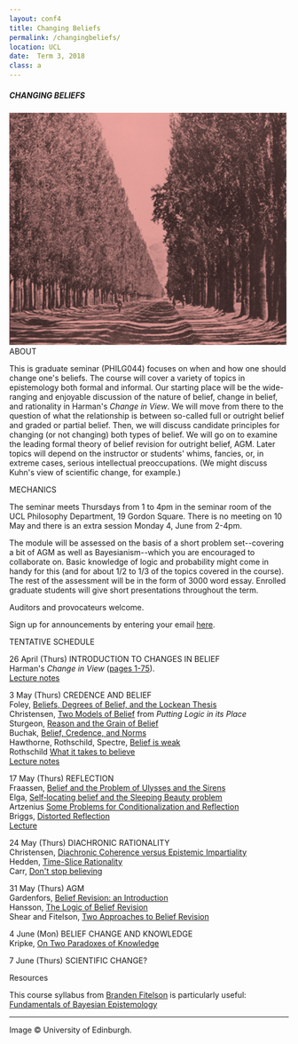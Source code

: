 ```yaml
---
layout: conf4
title: Changing Beliefs
permalink: /changingbeliefs/
location: UCL
date:  Term 3, 2018
class: a
---
```



##### CHANGING BELIEFS


<img src="/trees.jpg" width="500">

<div class="maintext" markdown="1">

<div class="title"> ABOUT </div>

This is graduate seminar (PHILG044) focuses on when and how one should change one's beliefs.  The course will cover a variety of topics in epistemology both formal and informal.  Our starting place will be the wide-ranging and enjoyable discussion of the nature of belief, change in belief, and rationality in Harman's *Change in View*. We will move from there to the question of what the relationship is between so-called full or outright belief and graded or partial belief. Then, we will discuss candidate principles for changing (or not changing) both types of belief. We will go on to examine the leading formal theory of belief revision for outright belief, AGM. Later topics will depend on the instructor or students' whims, fancies, or, in extreme cases, serious intellectual preoccupations. (We might discuss Kuhn's view of scientific change, for example.)

<div class="title"> MECHANICS </div>

The seminar meets Thursdays from 1 to 4pm in the seminar room of the UCL Philosophy Department, 19 Gordon Square.  There is no meeting on 10 May and there is an extra session Monday 4, June from 2-4pm.  

The module will be assessed on the basis of a short problem set--covering a bit of AGM as well as Bayesianism--which you are encouraged to collaborate on. Basic knowledge of logic and probability might come in handy for this (and for about 1/2 to 1/3 of the topics covered in the course). The rest of the assessment will be in the form of 3000 word essay. Enrolled graduate students will give short presentations throughout the term.

Auditors and provocateurs welcome.

Sign up for announcements by entering your email [here](https://goo.gl/forms/CEEol9KiIAZWywnI2).

<div class="title"> TENTATIVE SCHEDULE </div>

<span class="titleblack"> 26 April (Thurs) </span>  <span class = "titlethin"> INTRODUCTION TO CHANGES IN BELIEF </span> <br>
Harman's *Change in View* ([pages 1-75](https://www.dropbox.com/s/iynhp1s702m2g5z/Selections-%20Change%20in%20View.pdf?dl=0)). <br>
[Lecture notes](https://www.dropbox.com/s/866cv8xprfpemi2/lecture1.pdf?dl=0)


<span class="titleblack">3 May (Thurs)</span> <span class = "titlethin">  CREDENCE AND BELIEF </span><br>
Foley, [Beliefs, Degrees of Belief, and the Lockean Thesis](http://fitelson.org/bayes/foley.pdf)<br>
Christensen, [Two Models of Belief](http://fitelson.org/bayes/christensen_ch2.pdf) from *Putting Logic in its Place* <br>
Sturgeon, [Reason and the Grain of Belief](http://www.jstor.org/stable/25177157)  <br>
Buchak, [Belief, Credence, and Norms](http://www.larabuchak.net/s/A04-Belief-Credence-and-Norms.pdf)  <br>
Hawthorne, Rothschild, Spectre, [Belief is weak](http://dx.doi.org/10.1007/s11098-015-0553-7) <br>
Rothschild [What it takes to believe](https://goo.gl/JfYvUU)<br>
[Lecture notes](https://www.dropbox.com/s/qrudck1j709k089/lecture2.pdf?dl=0)


<span class="titleblack"> 17 May (Thurs) </span> <span class = "titlethin"> REFLECTION </span><br>
Fraassen, [Belief and the Problem of Ulysses and the Sirens](https://link.springer.com/content/pdf/10.1007/BF00996309.pdf) <br>
Elga, [Self‐locating belief and the Sleeping Beauty problem](http://www.jstor.org/stable/3329167) <br>
Artzenius [Some Problems for Conditionalization and Reflection](http://www.jstor.org/stable/3655783)<br>
Briggs, [Distorted Reflection](https://www.jstor.org/stable/41441862)<br>
[Lecture](https://www.dropbox.com/s/86ixhuwg7cu8ee8/lecture3.pdf?dl=0)  

<span class="titleblack">24 May (Thurs)</span> <span class = "titlethin"> DIACHRONIC RATIONALITY </span><br>
Christensen, [Diachronic Coherence versus Epistemic Impartiality](http://www.jstor.org/stable/2693694)  <br>
Hedden, [Time-Slice Rationality](https://philpapers.org/go.pl?id=HEDTR&u=https%3A%2F%2Fphilpapers.org%2Farchive%2FHEDTR.pdf)<br>
Carr, [Don't stop believing](https://www.tandfonline.com/doi/abs/10.1080/00455091.2015.1123454)

<span class="titleblack">31 May (Thurs)</span> <span class = "titlethin"> AGM </span><br>
Gardenfors, [Belief Revision: an Introduction](http://citeseerx.ist.psu.edu/viewdoc/download?doi=10.1.1.75.6169&rep=rep1&type=pdf) <br>
Hansson, [The Logic of Belief Revision](https://plato.stanford.edu/entries/logic-belief-revision/) <br>
Shear and Fitelson, [Two Approaches to Belief Revision](https://link.springer.com/content/pdf/10.1007%2Fs10670-017-9968-1.pdf)


<span class="titleblack">4 June (Mon)</span> <span class = "titlethin"> BELIEF CHANGE AND KNOWLEDGE </span><br>
Kripke, [On Two Paradoxes of Knowledge](http://www.oxfordscholarship.com/view/10.1093/acprof:oso/9780199730155.001.0001/acprof-9780199730155-chapter-2)

<span class="titleblack">7 June (Thurs)</span> <span class = "titlethin"> SCIENTIFIC CHANGE? </span>

<div class="title"> Resources </div>

This course syllabus from [Branden Fitelson](http://fitelson.org/) is particularly useful: [Fundamentals of Bayesian Epistemology](http://fitelson.org/bayes/syllabus.html)

---

<span class ="smaller">
Image © University of Edinburgh.
</span>
